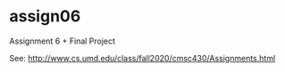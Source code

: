 # assign06
Assignment 6 + Final Project

See: http://www.cs.umd.edu/class/fall2020/cmsc430/Assignments.html
